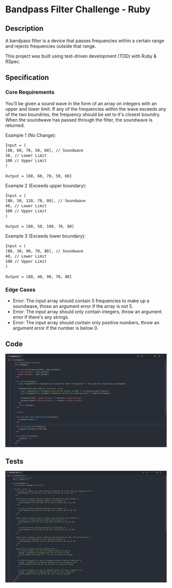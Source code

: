 # Bandpass Filter Challenge - Ruby

## Description

A bandpass filter is a device that passes frequencies within a certain range and rejects frequencies outside that range. 

This project was built using test-driven development (TDD) with Ruby & RSpec.

## Specification

### Core Requirements

You'll be given a sound wave in the form of an array on integers with an upper and lower limit. If any of the frequencies within the wave exceeds any of the two boundries, the frequency should be set to it's closest boundry. When the soundwave has passed through the filter, the soundwave is returned.

Example 1 (No Change): 
```
Input = ( 
[80, 60, 70, 50, 60], // Soundwave
30, // Lower Limit
100 // Upper Limit
)

Output = [80, 60, 70, 50, 60]
```
Example 2 (Exceeds upper boundary):
```
Input = ( 
[80, 50, 110, 70, 80], // Soundwave
40, // Lower Limit
100 // Upper Limit
)

Output = [80, 50, 100, 70, 80]
```
Example 3 (Exceeds lower boundary):
```
Input = ( 
[80, 30, 90, 70, 80], // Soundwave
40, // Lower Limit
100 // Upper Limit
)

Output = [80, 40, 90, 70, 80]
```
### Edge Cases

- Error: The input array should contain 5 frequencies to make up a soundwave, those an argument error if the array is not 5.
- Error: The input array should only contain integers, throw an argument error if there's any strings. 
- Error: The input array should contain only positive numbers, throw an argument error if the number is below 0. 

## Code

![Ruby Code](https://github.com/BenSheridanEdwards/Bandpass_Filter_Ruby/blob/master/images/Bandpass-Code.png)

## Tests

![RSpec Tests](https://github.com/BenSheridanEdwards/Bandpass_Filter_Ruby/blob/master/images/Bandpass-Tests.png)
